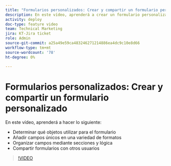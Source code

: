 ```yaml
---
title: "Formularios personalizados: Crear y compartir un formulario personalizado"
description: En este vídeo, aprenderá a crear un formulario personalizado, agregar campos únicos al formulario, organizar campos mediante secciones y lógica y compartir formularios con los usuarios.
activity: deploy
doc-type: feature video
team: Technical Marketing
jira: KT-Jira ticket
role: Admin
source-git-commit: a25a49e59ca483246271214886ea4dc9c10e8d66
workflow-type: tm+mt
source-wordcount: '78'
ht-degree: 0%

---
```


# Formularios personalizados: Crear y compartir un formulario personalizado

En este vídeo, aprenderá a hacer lo siguiente:

* Determinar qué objetos utilizar para el formulario
* Añadir campos únicos en una variedad de formatos
* Organizar campos mediante secciones y lógica
* Compartir formularios con otros usuarios

>[!VIDEO](https://video.tv.adobe.com/v/335172/?quality=12&learn=on)
